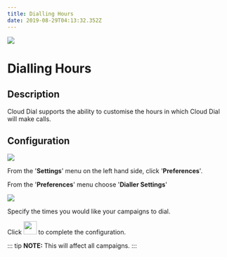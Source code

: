 ```yaml
---
title: Dialling Hours
date: 2019-08-29T04:13:32.352Z
---
```

![](/images/save_button.png)

# Dialling Hours

## Description

Cloud Dial supports the ability to customise the hours in which Cloud Dial will make calls.

## Configuration

<img style="width: auto; height: auto;" src="/images/clouddial-customagent-1.png">

From the '**Settings**' menu on the left hand side, click '**Preferences**'.

From the '**Preferences**' menu choose '**Dialler Settings**'

<img style="width: auto; height: auto;" src="/images/diallier_hours.png">

Specify the times you would like your campaigns to dial. 

Click <img style="width: 30px; height: auto;" src="/images/save_button.png"> to complete the configuration.

::: tip
**NOTE:** This will affect all campaigns.
:::
